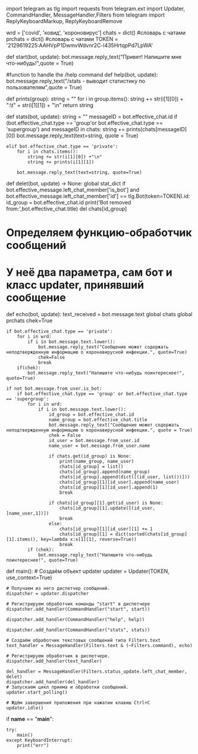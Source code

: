 import telegram as tlg
import requests
from telegram.ext import Updater, CommandHandler, MessageHandler,Filters
from telegram import ReplyKeyboardMarkup, ReplyKeyboardRemove

wrd = ['covid', 'ковид', 'короновирус']
chats = dict() #словарь с чатами
prchats = dict() #словарь с чатами
TOKEN = '2129619225:AAHVpP1DwmvWdvnr2C-l435HrtqpPd7LpWA'

def start(bot, update):
    bot.message.reply_text("Привет! Напишите мне что-нибудь!",quote = True)

#function to handle the /help command
def help(bot, update):
    bot.message.reply_text("/stats - выводит статистику по пользователям",quote = True)

def prints(group):
    string = ""
    for i in group.items():
        string += str(i[1][0]) + ":\t" + str(i[1][1]) + "\n"
    return string

def stats(bot, update):
    string = ""
    messageID = bot.effective_chat.id
    if (bot.effective_chat.type == 'group'or bot.effective_chat.type == 'supergroup') and messageID in chats:
        string += prints(chats[messageID][0])
        bot.message.reply_text(text=string, quote = True)


    elif bot.effective_chat.type == 'private':
        for i in chats.items():
            string += str(i[1][0]) +"\n"
            string += prints(i[1][1])

        bot.message.reply_text(text=string, quote=True)

def delet(bot, update) -> None:
    global stat_dict
    if bot.effective_message.left_chat_member['is_bot'] and bot.effective_message.left_chat_member['id'] == tlg.Bot(token=TOKEN).id:
        id_group = bot.effective_chat.id
        print('Bot removed from:',bot.effective_chat.title)
        del chats[id_group]

# Определяем функцию-обработчик сообщений
# У неё два параметра, сам бот и класс updater, принявший сообщение
def echo(bot, update):
    text_received = bot.message.text
    global chats
    global prchats
    chek=True

    if bot.effective_chat.type == 'private':
        for i in wrd:
            if i in bot.message.text.lower():
                bot.message.reply_text("Сообщение может содержать неподтвержденную информацию о коронавирусной инфекции.", quote=True)
                chek=False
                break
        if(chek):
            bot.message.reply_text("Напишите что-нибудь поинтереснее!", quote=True)

    if not bot.message.from_user.is_bot:
        if bot.effective_chat.type == 'group' or bot.effective_chat.type == 'supergroup':
            for i in wrd:
                if i in bot.message.text.lower():
                    id_group = bot.effective_chat.id
                    name_group = bot.effective_chat.title
                    bot.message.reply_text("Сообщение может содержать неподтвержденную информацию о коронавирусной инфекции.", quote = True)
                    chek = False
                    id_user = bot.message.from_user.id
                    name_user = bot.message.from_user.name

                    if chats.get(id_group) is None:
                        print(name_group, name_user)
                        chats[id_group] = list()
                        chats[id_group].append(name_group)
                        chats[id_group].append(dict([(id_user, list())]))
                        chats[id_group][1][id_user].append(name_user)
                        chats[id_group][1][id_user].append(1)
                        break

                    if chats[id_group][1].get(id_user) is None:
                        chats[id_group][1].update([(id_user, [name_user,1])])
                        break
                    else:
                        chats[id_group][1][id_user][1] += 1
                        chats[id_group][1] = dict(sorted(chats[id_group][1].items(), key=lambda x:x[1][1], reverse=True))
                        break
            if (chek):
                bot.message.reply_text("Напишите что-нибудь поинтереснее!", quote=True)

def main():
    # Создаём объект updater
    updater = Updater(TOKEN, use_context=True)

    # Получаем из него диспетчер сообщений.
    dispatcher = updater.dispatcher

    # Регистрируем обработчик команды "start" в диспетчере
    dispatcher.add_handler(CommandHandler("start", start))

    dispatcher.add_handler(CommandHandler("help", help))

    dispatcher.add_handler(CommandHandler("stats", stats))

    # Создаём обработчик текстовых сообщений типа Filters.text
    text_handler = MessageHandler(Filters.text & (~Filters.command), echo)

    # Регистрируем обработчик в диспетчере.
    dispatcher.add_handler(text_handler)

    del_handler = MessageHandler(Filters.status_update.left_chat_member, delet)
    dispatcher.add_handler(del_handler)
    # Запускаем цикл приема и обработки сообщений.
    updater.start_polling()

    # Ждём завершения приложения при нажатии клавиш Ctrl+C
    updater.idle()


if __name__ == "__main__":

    try:
        main()
    except KeyboardInterrupt:
        print("err")

